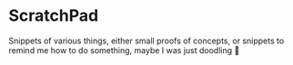# ScratchPad

Snippets of various things, either small proofs of concepts, or snippets to
remind me how to do something, maybe I was just doodling :shrug:
